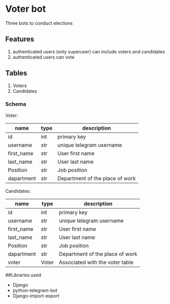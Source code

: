 # Voter bot

Three bots to conduct elections

## Features

1. authenticated users (only superuser) can include voters and candidates
2. authenticated users can vote

## Tables

1. Voters
2. Candidates

### Schema

Voter:

| name       | type | description                     |
| ---------- | ---- | ------------------------------- |
| id         | int  | primary key                     |
| username   | str  | unique telegram username        |
| first_name | str  | User first name                 |
| last_name  | str  | User last name                  |
| Position   | str  | Job position                    |
| dapartment | str  | Department of the place of work |


Candidates:

| name       | type | description                     |
| ---------- | ---- | ------------------------------- |
| id         | int  | primary key                     |
| username   | str  | unique telegram username        |
| first_name | str  | User first name                 |
| last_name  | str  | User last name                  |
| Position   | str  | Job position                    |
| dapartment | str  | Department of the place of work |
| voter      | Voter| Associated with the voter table |


##Libraries used

- Django
- python-telegram-bot
- Django-import-export
